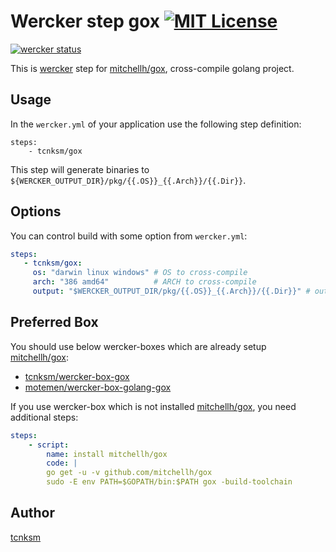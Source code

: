 Wercker step gox [![MIT License](http://img.shields.io/badge/license-MIT-blue.svg?style=flat)](https://github.com/tcnksm/wercker-step-gox/blob/master/LICENCE)
====

[![wercker status](https://app.wercker.com/status/f3f6f75dbda8ac556afa41d2d3eece3b/m "wercker status")](https://app.wercker.com/project/bykey/f3f6f75dbda8ac556afa41d2d3eece3b)

This is [wercker](http://wercker.com/) step for [mitchellh/gox](https://github.com/mitchellh/gox), cross-compile golang project.

## Usage

In the `wercker.yml` of your application use the following step definition:

```
steps:
    - tcnksm/gox
```

This step will generate binaries to `${WERCKER_OUTPUT_DIR}/pkg/{{.OS}}_{{.Arch}}/{{.Dir}}`.

## Options

You can control build with some option from `wercker.yml`:

```yaml
steps:
   - tcnksm/gox:
     os: "darwin linux windows" # OS to cross-compile
     arch: "386 amd64"          # ARCH to cross-compile
     output: "$WERCKER_OUTPUT_DIR/pkg/{{.OS}}_{{.Arch}}/{{.Dir}}" # output directory
```

## Preferred Box

You should use below wercker-boxes which are already setup [mitchellh/gox](https://github.com/mitchellh/gox):

- [tcnksm/wercker-box-gox](https://github.com/tcnksm/wercker-box-gox)
- [motemen/wercker-box-golang-gox](https://github.com/motemen/wercker-box-golang-gox)

If you use wercker-box which is not installed [mitchellh/gox](https://github.com/mitchellh/gox), you need additional steps:

```yaml
steps:
    - script:
        name: install mitchellh/gox
        code: |
        go get -u -v github.com/mitchellh/gox
        sudo -E env PATH=$GOPATH/bin:$PATH gox -build-toolchain
```

## Author

[tcnksm](https://github.com/tcnksm)
